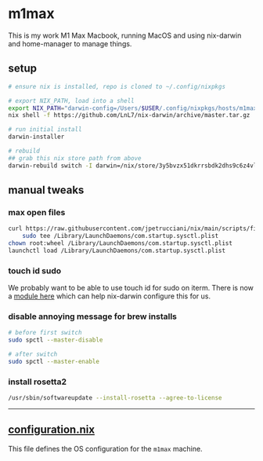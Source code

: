 # m1max

This is my work M1 Max Macbook, running MacOS and using nix-darwin and home-manager to manage things.

## setup

```bash
# ensure nix is installed, repo is cloned to ~/.config/nixpkgs

# export NIX_PATH, load into a shell
export NIX_PATH="darwin-config=/Users/$USER/.config/nixpkgs/hosts/m1max/configuration.nix:nixpkgs=/nix/var/nix/profiles/per-user/root/channels/nixpkgs:$NIX_PATH"
nix shell -f https://github.com/LnL7/nix-darwin/archive/master.tar.gz

# run initial install
darwin-installer

# rebuild
## grab this nix store path from above
darwin-rebuild switch -I darwin=/nix/store/3y5bvzx51dkrrsbdk2dhs9c6z4vlmjfa-nix-darwin -I darwin-config=/Users/$USER/.config/nixpkgs/hosts/m1max/configuration.nix
```

## manual tweaks

### max open files

```bash
curl https://raw.githubusercontent.com/jpetrucciani/nix/main/scripts/files/com.startup.sysctl.plist |
    sudo tee /Library/LaunchDaemons/com.startup.sysctl.plist
chown root:wheel /Library/LaunchDaemons/com.startup.sysctl.plist
launchctl load /Library/LaunchDaemons/com.startup.sysctl.plist
```

### touch id sudo

We probably want to be able to use touch id for sudo on iterm. There is now a [module here](../modules/pam.nix) which can help nix-darwin configure this for us.

### disable annoying message for brew installs

```bash
# before first switch
sudo spctl --master-disable

# after switch
sudo spctl --master-enable
```

### install rosetta2

```bash
/usr/sbin/softwareupdate --install-rosetta --agree-to-license
```

---

## [configuration.nix](./configuration.nix)

This file defines the OS configuration for the `m1max` machine.
